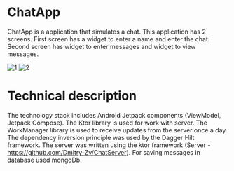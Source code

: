 # ChatApp
ChatApp is a application that simulates a chat. This application has 2 screens. First screen has a widget to enter a name and enter the chat. Second screen has widget to enter messages and widget to view messages.

![1](https://github.com/Dmitry-Zv/ChatApp/assets/70663257/4c2a23e0-9c22-46d1-a1f2-7ea5c6e201cd) ![2](https://github.com/Dmitry-Zv/ChatApp/assets/70663257/eaaae6e0-6dfa-4c67-97d8-683d62996609)

# Technical description
The technology stack includes Android Jetpack components (ViewModel, Jetpack Compose). The Ktor library is used for work with server. The WorkManager library is used to receive updates from the server once a day. The dependency inversion principle was used by the Dagger Hilt framework.
The server was written using the ktor framework (Server - https://github.com/Dmitry-Zv/ChatServer). For saving messages in database used mongoDb.


